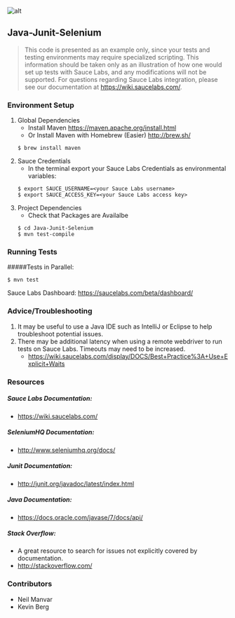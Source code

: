 ![alt](https://saucelabs.com/images/sauce-labs-logo.png)

## Java-Junit-Selenium

>This code is presented as an example only, since your tests and testing environments may require specialized scripting. This information should be taken only as an
>illustration of how one would set up tests with Sauce Labs, and any modifications will not be supported. For questions regarding Sauce Labs integration, please see 
>our documentation at https://wiki.saucelabs.com/.

### Environment Setup

1. Global Dependencies
    * Install Maven
        https://maven.apache.org/install.html
    * Or Install Maven with Homebrew (Easier)
        http://brew.sh/
    ```
    $ brew install maven
    ```
2. Sauce Credentials
    * In the terminal export your Sauce Labs Credentials as environmental variables:
    ```
    $ export SAUCE_USERNAME=<your Sauce Labs username>
    $ export SAUCE_ACCESS_KEY=<your Sauce Labs access key>
    ```
3. Project Dependencies
    * Check that Packages are Availalbe
    ```
    $ cd Java-Junit-Selenium
    $ mvn test-compile
    ```
### Running Tests

#####Tests in Parallel:
```
$ mvn test
```
Sauce Labs Dashboard:
https://saucelabs.com/beta/dashboard/

### Advice/Troubleshooting
1. It may be useful to use a Java IDE such as IntelliJ or Eclipse to help troubleshoot potential issues. 
2. There may be additional latency when using a remote webdriver to run tests on Sauce Labs. Timeouts may need to be increased.
    * https://wiki.saucelabs.com/display/DOCS/Best+Practice%3A+Use+Explicit+Waits

### Resources
##### Sauce Labs Documentation: 
* https://wiki.saucelabs.com/

##### SeleniumHQ Documentation:
* http://www.seleniumhq.org/docs/

##### Junit Documentation: 
* http://junit.org/javadoc/latest/index.html

##### Java Documentation: 
* https://docs.oracle.com/javase/7/docs/api/

##### Stack Overflow:
* A great resource to search for issues not explicitly covered by documentation.
* http://stackoverflow.com/

### Contributors
* Neil Manvar
* Kevin Berg
